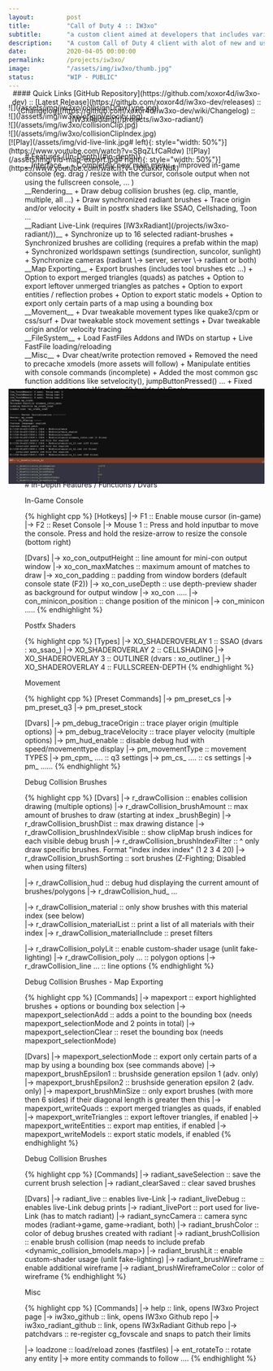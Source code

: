 ```yaml
---
layout:         post
title:          "Call of Duty 4 :: IW3xo"
subtitle:       "a custom client aimed at developers that includes various modifications/additions"
description:    "A custom Call of Duty 4 client with alot of new and useful features for debugging / mod development / gimmicks / movement-tweaks / improved in-game console ..."
date:           2020-04-05 00:00:00
permalink:      /projects/iw3xo/
image:          "/assets/img/iw3xo/thumb.jpg"
status:         "WIP - PUBLIC"
---
```

<!-- overwrite header bg if defined -->
<script> var header_bg = "/assets/img/iw3xo/header.jpg"; </script>

<!-- tag for quick links so we do not show the nav -->
<a name="quicklink"></a>

<div align="center" style="margin-top: -1rem" markdown="1">
#### Quick Links
[GitHub Repository](https://github.com/xoxor4d/iw3xo-dev) :: [Latest Release](https://github.com/xoxor4d/iw3xo-dev/releases) :: [Changelog](https://github.com/xoxor4d/iw3xo-dev/wiki/Changelog) :: [IW3xRadiant](/projects/iw3xo-radiant/)
<div class="padding-2l"></div></div> 

<div class="padding-2l" style="margin-top: -2.5rem"></div>
<div align="center"><div class="seperator-75p"></div></div>
<div class="padding-1l" style="margin-bottom: -0.5rem"></div>

<div class="padding-1l"></div>
![](/assets/img/iw3xo/collisionDrawType.jpg) 

<div class="padding-1l"></div>
![](/assets/img/iw3xo/originVelocity.jpg) 

<div class="padding-1l"></div>
![](/assets/img/iw3xo/collisionClip.jpg) 

<div class="padding-1l"></div>
![](/assets/img/iw3xo/collisionClipIndex.jpg) 

<div class="padding-1l"></div>
[![Play](/assets/img/vid-live-link.jpg# left){: style="width: 50%"}](https://www.youtube.com/watch?v=SBqZLfCaRdw) [![Play](/assets/img/vid-map-export.jpg# right){: style="width: 50%"}](https://www.youtube.com/watch?v=UOjiakKrNdk)

<div class="padding-2l" style="margin-top: -2.5rem"></div>
<div align="center"><div class="seperator-75p"></div></div>
<div class="padding-2l" style="margin-bottom: -0.5rem"></div>


<div markdown="1" style="padding-left: 2rem">
# Features ([In-Depth](#in-depth))
<div class="padding-2l"></div>
__Interface__
   + Completely new main menu
   + Improved in-game console (eg. drag / resize with the cursor, console output when not using the fullscreen console, ... )
<div class="padding-2l"></div>
__Rendering__ 
   + Draw debug collision brushes (eg. clip, mantle, multiple, all ...)
   + Draw synchronized radiant brushes
   + Trace origin and/or velocity
   + Built in postfx shaders like SSAO, Cellshading, Toon ...
<div class="padding-2l"></div>
__Radiant Live-Link (requires [IW3xRadiant](/projects/iw3xo-radiant/))__ 
   + Synchronize up to 16 selected radiant-brushes 
   + Synchronized brushes are colliding (requires a prefab within the map)
   + Synchronized worldspawn settings (sundirection, suncolor, sunlight)
   + Synchronize cameras (radiant \-> server, server \-> radiant or both)
<div class="padding-2l"></div>
__Map Exporting__
   + Export brushes (includes tool brushes etc ...)
   + Option to export merged triangles (quads) as patches
   + Option to export leftover unmerged triangles as patches
   + Option to export entities / reflection probes
   + Option to export static models
   + Option to export only certain parts of a map using a bounding box
<div class="padding-2l"></div>
__Movement__ 
   + Dvar tweakable movement types like quake3/cpm or css/surf
   + Dvar tweakable stock movement settings
   + Dvar tweakable origin and/or velocity tracing
<div class="padding-2l"></div>
__FileSystem__
   + Load FastFiles Addons and IWDs on startup
   + Live FastFile loading/reloading
<div class="padding-2l"></div>
__Misc__
   + Dvar cheat/write protection removed
   + Removed the need to precache xmodels (more assets will follow)
   + Manipulate entities with console commands (incomplete)
   + Added the most common gsc function additions like setvelocity(), jumpButtonPressed() ...
   + Fixed mouse lag on some Windows 10 builds (c) Snake
</div>


<div class="padding-1l" style="margin-top: -1.5rem"></div>
<div align="center"><div class="seperator-75p"></div></div>
<div class="padding-1l"></div>

![](/assets/img/iw3xo/console01.jpg) 

<div class="padding-1l" style="margin-top: -1.5rem"></div>
<div align="center"><div class="seperator-75p"></div></div>
<div class="padding-1l"></div>

<a name="in-depth"></a>

<div markdown="1" style="padding-left: 2rem">
# In-Depth Features / Functions / Dvars
<div class="padding-2l"></div>

<div class="highlight-header"><p>In-Game Console</p></div>
{% highlight cpp %}
[Hotkeys]
|-> F1         :: Enable mouse cursor (in-game)
|-> F2         :: Reset Console
|-> Mouse 1 :: Press and hold inputbar to move the console. Press and hold the resize-arrow to resize the console (bottom right)

[Dvars]
|-> xo_con_outputHeight  :: line amount for mini-con output window
|-> xo_con_maxMatches    :: maximum amount of matches to draw
|-> xo_con_padding       :: padding from window borders (default console state (F2))
|-> xo_con_useDepth      :: use depth-preview shader as background for output window
|-> xo_con .....
|-> con_minicon_position :: change position of the minicon
|-> con_minicon .....
{% endhighlight %}

<div class="padding-2l"></div>
<div class="highlight-header"><p>Postfx Shaders</p></div>
{% highlight cpp %}
[Types]
|-> XO_SHADEROVERLAY 1 :: SSAO (dvars : xo_ssao_)
|-> XO_SHADEROVERLAY 2 :: CELLSHADING
|-> XO_SHADEROVERLAY 3 :: OUTLINER (dvars : xo_outliner_)
|-> XO_SHADEROVERLAY 4 :: FULLSCREEN-DEPTH
{% endhighlight %}

<div class="padding-2l"></div>
<div class="highlight-header"><p>Movement</p></div>
{% highlight cpp %}
[Preset Commands]
|-> pm_preset_cs
|-> pm_preset_q3
|-> pm_preset_stock

[Dvars]
|-> pm_debug_traceOrigin    :: trace player origin (multiple options)
|-> pm_debug_traceVelocity  :: trace player velocity (multiple options)
|-> pm_hud_enable           :: disable debug hud with speed/movementtype display
|-> pm_movementType         :: movement TYPES
|-> pm_cpm_ ....            :: q3 settings
|-> pm_cs_ ....             :: cs settings
|-> pm_ ......
{% endhighlight %}

<div class="padding-2l"></div>
<div class="highlight-header"><p>Debug Collision Brushes</p></div>
{% highlight cpp %}
[Dvars]
|-> r_drawCollision                    :: enables collision drawing (multiple options)
|-> r_drawCollision_brushAmount        :: max amount of brushes to draw (starting at index _brushBegin)
|-> r_drawCollision_brushDist          :: max drawing distance
|-> r_drawCollision_brushIndexVisible  :: show clipMap brush indices for each visible debug brush
|-> r_drawCollision_brushIndexFilter   :: ^ only draw specific brushes. Format "index index index" (1 2 3 4 20)
|-> r_drawCollision_brushSorting       :: sort brushes (Z-Fighting; Disabled when using filters) 

|-> r_drawCollision_hud                :: debug hud displaying the current amount of brushes/polygons
|-> r_drawCollision_hud_ ...    

|-> r_drawCollision_material           :: only show brushes with this material index (see below)   
|-> r_drawCollision_materialList       :: print a list of all materials with their index
|-> r_drawCollision_materialInclude    :: preset filters

|-> r_drawCollision_polyLit            :: enable custom-shader usage (unlit fake-lighting)
|-> r_drawCollision_poly ...           :: polygon options
|-> r_drawCollision_line ...           :: line options
{% endhighlight %}

<div class="padding-2l"></div>
<div class="highlight-header"><p>Debug Collision Brushes - Map Exporting</p></div>
{% highlight cpp %}
[Commands]
|-> mapexport                       :: export highlighted brushes + options or bounding box selection
|-> mapexport_selectionAdd          :: adds a point to the bounding box (needs mapexport_selectionMode and 2 points in total)
|-> mapexport_selectionClear        :: reset the bounding box (needs mapexport_selectionMode)

[Dvars]
|-> mapexport_selectionMode         :: export only certain parts of a map by using a bounding box (see commands above)
|-> mapexport_brushEpsilon1         :: brushside generation epsilon 1 (adv. only)
|-> mapexport_brushEpsilon2         :: brushside generation epsilon 2 (adv. only)
|-> mapexport_brushMinSize          :: only export brushes (with more then 6 sides) if their diagonal length is greater then this
|-> mapexport_writeQuads            :: export merged triangles as quads, if enabled
|-> mapexport_writeTriangles        :: export leftover triangles, if enabled
|-> mapexport_writeEntities         :: export map entities, if enabled
|-> mapexport_writeModels           :: export static models, if enabled
{% endhighlight %}

<div class="padding-2l"></div>
<div class="highlight-header"><p>Debug Collision Brushes</p></div>
{% highlight cpp %}
[Commands]
|-> radiant_saveSelection        :: save the current brush selection
|-> radiant_clearSaved           :: clear saved brushes

[Dvars]
|-> radiant_live                 :: enables live-Link
|-> radiant_liveDebug            :: enables live-Link debug prints
|-> radiant_livePort             :: port used for live-Link (has to match radiant)
|-> radiant_syncCamera           :: camera sync modes (radiant->game, game->radiant, both)
|-> radiant_brushColor           :: color of debug brushes created with radiant
|-> radiant_brushCollision       :: enable brush collision (map needs to include prefab <dynamic_collision_bmodels.map>)
|-> radiant_brushLit             :: enable custom-shader usage (unlit fake-lighting)
|-> radiant_brushWireframe       :: enable additional wireframe
|-> radiant_brushWireframeColor  :: color of wireframe
{% endhighlight %}

<div class="padding-2l"></div>
<div class="highlight-header"><p>Misc</p></div>
{% highlight cpp %}
[Commands]
|-> help                   :: link, opens IW3xo Project page
|-> iw3xo_github           :: link, opens IW3xo Github repo
|-> iw3xo_radiant_github   :: link, opens IW3xRadiant Github repo
|-> patchdvars             :: re-register cg_fovscale and snaps to patch their limits

|-> loadzone <zoneName>                   :: load/reload zones (fastfiles)
|-> ent_rotateTo <entityID> <angles vec3> :: rotate any entity 
|-> more entity commands to follow ....
{% endhighlight %}